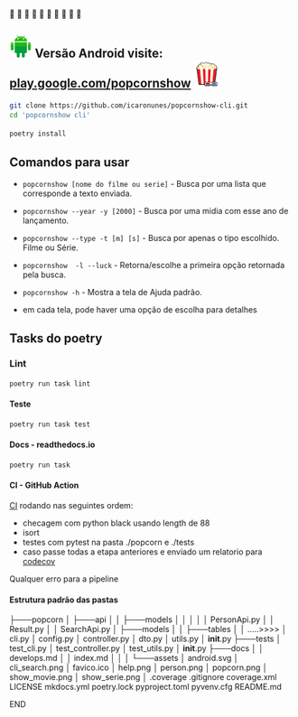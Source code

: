:corn: :corn: :corn: :corn: :corn: :corn: :corn: :corn: :corn: :corn:
## <img src=./../assets/android.svg width=40px /> Versão Android visite: [play.google.com/popcornshow](https://play.google.com/store/apps/details?id=br.com.icaro.filme) ![alt text](assets/popcorn.png)


````bash
git clone https://github.com/icaronunes/popcornshow-cli.git
cd 'popcornshow cli'

poetry install
````

## Comandos para usar

* `popcornshow [nome do filme ou serie]` - Busca por uma lista que corresponde a texto enviada.
* `popcornshow --year -y [2000]` - Busca por uma midia com esse ano de lançamento.
* `popcornshow --type -t [m] [s]` - Busca por apenas o tipo escolhido. Filme ou Série.
* `popcornshow  -l --luck` - Retorna/escolhe a primeira opção retornada pela busca.
* `popcornshow -h` - Mostra a tela de Ajuda padrão.

* em cada tela, pode haver uma opção de escolha para detalhes

## Tasks do poetry

### Lint
``` bash
poetry run task lint
```

#### Teste
```bash
poetry run task test
```

#### Docs - readthedocs.io
``` bash
poetry run task 
```

#### CI - GitHub Action
[CI](https://github.com/icaronunes/popcornshow-cli/actions) rodando nas seguintes ordem:

* checagem com python black usando length de 88
* isort
* testes com pytest na pasta ./popcorn e ./tests
* caso passe todas a etapa anteriores e enviado um relatorio para [codecov](https://app.codecov.io/gh/icaronunes/popcornshow-cli)
    
Qualquer erro para a pipeline


#### Estrutura padrão das pastas


├───popcorn
│   ├───api
│   │   ├───models
│   │   │
│   │   PersonApi.py
│   │   Result.py
│   │   SearchApi.py
│   ├───models
│   │      ├───tables
│   │      .....>>>>
│    cli.py
│    config.py
│    controller.py
│    dto.py
│    utils.py
│    __init__.py
├───tests
│   test_cli.py
│   test_controller.py
│   test_utils.py
│   __init__.py
├───docs
│   │   develops.md
│   │   index.md
│   │
│   └───assets
│           android.svg
│           cli_search.png
│           favico.ico
│           help.png
│           person.png
│           popcorn.png
│           show_movie.png
│           show_serie.png
│
 .coverage
 .gitignore
 coverage.xml
 LICENSE
 mkdocs.yml
 poetry.lock
 pyproject.toml
 pyvenv.cfg
 README.md

END
   

